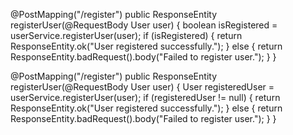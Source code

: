 @PostMapping("/register")
public ResponseEntity<String> registerUser(@RequestBody User user) {
   boolean isRegistered = userService.registerUser(user);
   if (isRegistered) {
      return ResponseEntity.ok("User registered successfully.");
   } else {
      return ResponseEntity.badRequest().body("Failed to register user.");
   }
}

   
 @PostMapping("/register")
public ResponseEntity<String> registerUser(@RequestBody User user) {
   User registeredUser = userService.registerUser(user);
   if (registeredUser != null) {
      return ResponseEntity.ok("User registered successfully.");
   } else {
      return ResponseEntity.badRequest().body("Failed to register user.");
   }
}
